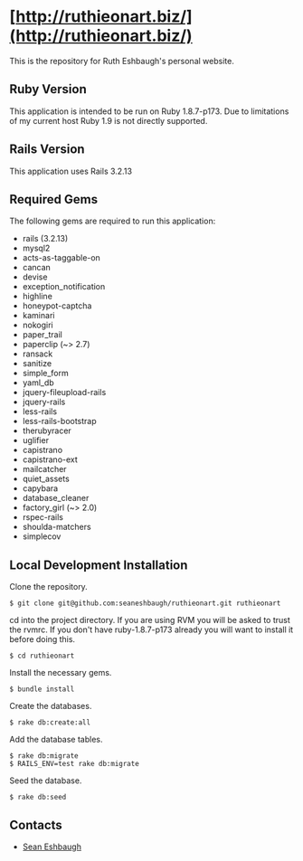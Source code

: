 # [http://ruthieonart.biz/](http://ruthieonart.biz/)

This is the repository for Ruth Eshbaugh's personal website.

## Ruby Version

This application is intended to be run on Ruby 1.8.7-p173. Due to limitations of my current host Ruby 1.9 is not directly supported.

## Rails Version

This application uses Rails 3.2.13

## Required Gems

The following gems are required to run this application:

* rails (3.2.13)
* mysql2
* acts-as-taggable-on
* cancan
* devise
* exception_notification
* highline
* honeypot-captcha
* kaminari
* nokogiri
* paper_trail
* paperclip (~> 2.7)
* ransack
* sanitize
* simple_form
* yaml_db
* jquery-fileupload-rails
* jquery-rails
* less-rails
* less-rails-bootstrap
* therubyracer
* uglifier
* capistrano
* capistrano-ext
* mailcatcher
* quiet_assets
* capybara
* database_cleaner
* factory_girl (~> 2.0)
* rspec-rails
* shoulda-matchers
* simplecov

## Local Development Installation

Clone the repository.

    $ git clone git@github.com:seaneshbaugh/ruthieonart.git ruthieonart

cd into the project directory. If you are using RVM you will be asked to trust the rvmrc. If you don't have ruby-1.8.7-p173 already you will want to install it before doing this.

    $ cd ruthieonart

Install the necessary gems.

    $ bundle install

Create the databases.

    $ rake db:create:all

Add the database tables.

    $ rake db:migrate
    $ RAILS_ENV=test rake db:migrate

Seed the database.

    $ rake db:seed

## Contacts

* [Sean Eshbaugh](mailto:seaneshbaugh@gmail.com)
